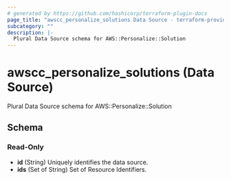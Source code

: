 ```yaml
---
# generated by https://github.com/hashicorp/terraform-plugin-docs
page_title: "awscc_personalize_solutions Data Source - terraform-provider-awscc"
subcategory: ""
description: |-
  Plural Data Source schema for AWS::Personalize::Solution
---
```


# awscc_personalize_solutions (Data Source)

Plural Data Source schema for AWS::Personalize::Solution



<!-- schema generated by tfplugindocs -->
## Schema

### Read-Only

- **id** (String) Uniquely identifies the data source.
- **ids** (Set of String) Set of Resource Identifiers.


